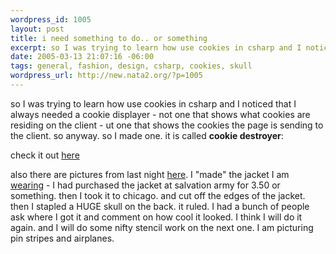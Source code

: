 ```yaml
--- 
wordpress_id: 1005
layout: post
title: i need something to do.. or something
excerpt: so I was trying to learn how use cookies in csharp and I noticed that I always needed a cookie displayer - not one that shows what cookies are residing on the client - ut one that shows the cookies the page is sending to the client. so anyway. so I made one. it is called cookie destroyer:check it out here
date: 2005-03-13 21:07:16 -06:00
tags: general, fashion, design, csharp, cookies, skull
wordpress_url: http://new.nata2.org/?p=1005
---
```

<p>so I was trying to learn how use cookies in csharp and I noticed that I always needed a cookie displayer - not one that shows what cookies are residing on the client - ut one that shows the cookies the page is sending to the client. so anyway. so I made one. it is called <strong>cookie destroyer</strong>:</p><p>check it out <a href="http://dopeman.org/cdestroyer/" target="_self">here</a></p><p>also there are pictures from last night <a href="http://nata2.info/?path=pictures%2Fevents%2F2005%3A03%3A12_Crobar" target="_self">here</a>. I &quot;made&quot; the jacket I am <a href="http://nata2.info/?path=pictures%2Fevents%2F2005%3A03%3A12_Crobar&img=IMG_3369.jpg" target="_self">wearing</a>&nbsp;- I had purchased the jacket at salvation army for 3.50 or something. then I took it to chicago. and cut off the edges of the jacket. then I stapled a HUGE skull on the back. it ruled. I had a bunch of people ask where I got it and comment on how cool it looked. I think I will do it again. and I will do some nifty stencil work on the next one. I am picturing pin stripes and airplanes. </p>

